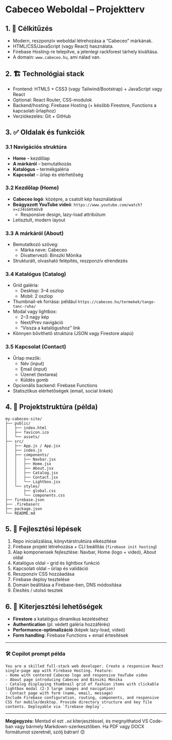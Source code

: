 
# Cabeceo Weboldal – Projektterv

## 1. 🎯 Célkitűzés
- Modern, reszponzív weboldal létrehozása a “Cabeceo” márkának.
- HTML/CSS/JavaScript (vagy React) használata.
- Firebase Hosting-re telepítve, a jelenlegi rackforest tárhely kiváltása.
- A domain: `www.cabeceo.hu`, ami nálad van.

## 2. 🏗️ Technológiai stack
- Frontend: HTML5 + CSS3 (vagy Tailwind/Bootstrap) + JavaScript vagy React
- Optional: React Router, CSS-modulok
- Backend/hosting: Firebase Hosting (+ később Firestore, Functions a kapcsolati űrlaphoz)
- Verziókezelés: Git + GitHub

## 3. ✅ Oldalak és funkciók

### 3.1 Navigációs struktúra
- **Home** – kezdőlap
- **A márkáról** – bemutatkozás
- **Katalógus** – termékgaléria
- **Kapcsolat** – űrlap és elérhetőség

### 3.2 Kezdőlap (Home)
- **Cabeceo logó**: középre, a csatolt kép használatával
- **Beágyazott YouTube videó**: `https://www.youtube.com/watch?v=zJ4sGHtmUv8`
  - Responsive design, lazy-load attribútum
- Letisztult, modern layout

### 3.3 A márkáról (About)
- Bemutatkozó szöveg:
  - Márka neve: Cabeceo
  - Divattervező: Binszki Mónika
- Strukturált, olvasható felépítés, reszponzív elrendezés

### 3.4 Katalógus (Catalog)
- Grid galéria:
  - Desktop: 3–4 oszlop
  - Mobil: 2 oszlop
- Thumbnail-ek forrása: például `https://cabeceo.hu/termekek/tango-tanc-ruha/`
- Modal vagy lightbox:
  - 2–3 nagy kép
  - Next/Prev navigáció
  - “Vissza a katalógushoz” link
- Könnyen bővíthető struktúra (JSON vagy Firestore alapú)

### 3.5 Kapcsolat (Contact)
- Űrlap mezők:
  - Név (input)
  - Email (input)
  - Üzenet (textarea)
  - Küldés gomb
- Opcionális backend: Firebase Functions
- Statisztikus elérhetőségek (email, social linkek)

## 4. 📁 Projektstruktúra (példa)

```
my-cabeceo-site/
├── public/                 
│   ├── index.html
│   ├── favicon.ico
│   └── assets/            
├── src/
│   ├── App.js / App.jsx
│   ├── index.js
│   ├── components/
│   │   ├── Navbar.jsx
│   │   ├── Home.jsx
│   │   ├── About.jsx
│   │   ├── Catalog.jsx
│   │   ├── Contact.jsx
│   │   └── Lightbox.jsx
│   └── styles/
│       ├── global.css
│       └── components.css
├── firebase.json
├── .firebaserc
├── package.json
└── README.md
```

## 5. 🔧 Fejlesztési lépések
1. Repo inicializálása, könyvtárstruktúra elkészítése  
2. Firebase projekt létrehozása + CLI beállítás (`firebase init hosting`)  
3. Alap komponensek fejlesztése: Navbar, Home (logo + videó), About oldal  
4. Katalógus oldal – grid és lightbox funkció  
5. Kapcsolati oldal – űrlap és validáció  
6. Reszponzív CSS hozzáadása  
7. Firebase deploy tesztelése  
8. Domain beállítása a Firebase-ben, DNS módosítása  
9. Élesítés / utolsó tesztek  

## 6. 🧪 Kiterjesztési lehetőségek
- **Firestore** a katalógus dinamikus kezeléséhez  
- **Authentication** (pl. védett galéria hozzáférés)  
- **Performance-optimalizáció** (képek lazy-load, videó)  
- **Form handling**: Firebase Functions + email értesítések

---

### 🛠 Copilot prompt példa

```
You are a skilled full‑stack web developer. Create a responsive React single‑page app with Firebase Hosting. Feature:
- Home with centered Cabeceo logo and responsive YouTube video
- About page introducing Cabeceo and Binszki Mónika
- Catalog displaying thumbnail grid of fashion items with clickable lightbox modal (2‑3 large images and navigation)
- Contact page with form (name, email, message)
Include Firebase configuration, routing, components, and responsive CSS for mobile/desktop. Provide directory structure and key file contents. Deployable via `firebase deploy`.
```

---

**Megjegyzés:** Mentsd el ezt `.md` kiterjesztéssel, és megnyithatod VS Code-ban vagy bármely Markdown-szerkesztőben. Ha PDF vagy DOCX formátumot szeretnél, szólj bátran! 😊
